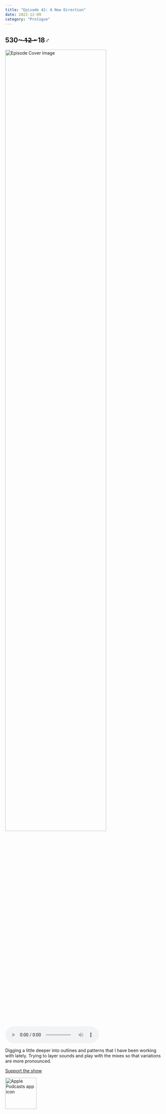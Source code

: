 ```yaml
---
title: "Episode 42: A New Direction"
date: 2022-12-09
category: "Prologue"
---
```

## 530~ ̶1̶2̶ ̶~18♂
<img src="https://artwork.captivate.fm/c2ba2ca4-8a6d-47f1-bb35-70d8db38a453/60854458c4d1acdf4e1c2f79c4137142.jpg" alt="Episode Cover Image" width=80%/>
<audio controls>
  <source src="https://podcasts.captivate.fm/media/77c49c61-981d-4971-8a45-ad05125034f9/11844508-episode-42-a-new-direction.mp3" type="audio/mpeg">
  Your browser does not support the audio element.
</audio>

<p>Digging a little deeper into outlines and patterns that I have been working with lately. Trying to layer sounds and play with the mixes so that variations are more pronounced.</p><a rel="payment" href="https://www.paypal.com/donate/?hosted_button_id=WX3GRUK5BHJLS">Support the show</a>

<a href="https://podcasts.apple.com/us/podcast/living-room-music/id1608791560?tscg=30200&itsct=podcast_box_appicon&ls=1&mttnsubad=1608791560" style="display: inline-block;"><img src="https://toolbox.marketingtools.apple.com/api/v2/badges/app-icon-podcasts/standard/en-us" alt="Apple Podcasts app icon" style="width: 100px; height: 100px; vertical-align: middle; object-fit: contain;" /></a>
    